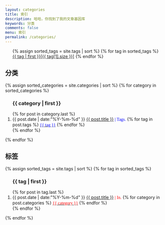 ```yaml
---
layout: categories
title: 索引
description: 哈哈，你找到了我的文章基因库
keywords: 分类
comments: false
menu: 索引
permalink: /categories/
---
```


<section class="container posts-content">
<div id="blog-tags">
  <ul class="list-group">
    {% assign sorted_tags = site.tags | sort %}
    {% for tag in sorted_tags %}
    <!-- <li class="list-group-item"> -->
    <a href="#tag{{ tag[0] }}">{{ tag | first }}[{{ tag[1].size }}]</a>
    <!-- <span class="badge">{{ tag[1].size }}</span> -->
    <!-- </li> -->
    {% endfor %}
  </ul>
</div>

<p><h2>分类</h2></p>
{% assign sorted_categories = site.categories | sort %}
{% for category in sorted_categories %}
<ol class="posts-list" id="{{ category[0] }}">
<h3>{{ category | first }}</h3>
{% for post in category.last %}
<li class="posts-list-item">
<span class="posts-list-meta">{{ post.date | date:"%Y-%m-%d" }}</span>
<a class="posts-list-name" href="{{ site.url }}{{ post.url }}">{{ post.title }}</a>
<font face="consolas" color="#00F"> | Tags.</font> 
{% for tag in post.tags %}
<a class="posts-tag" href="#tag{{tag}}"><font face="consolas" color="#00F">{{ tag }}</font></a>
{% endfor %}
</li>
{% endfor %}
</ol>
{% endfor %}
<!-- ================================================================================== -->
<p><h2>标签</h2></p>
{% assign sorted_tags = site.tags | sort %}
{% for tag in sorted_tags %}
<ol class="posts-list" id="tag{{tag[0]}}">
<h3>{{ tag | first }}</h3>
{% for post in tag.last %}
<li class="posts-list-item">
<span class="posts-list-meta">{{ post.date | date:"%Y-%m-%d" }}</span>
<a class="posts-list-name" href="{{ site.url }}{{ post.url }}">{{ post.title }}</a>
<font face="consolas" color="#FF0000"> | In.</font> 
{% for category in post.categories %}
<a class="posts-category" href="#{{category}}"><font face="consolas" color="#FF0000">{{ category }}</font></a>
{% endfor %}
</li>
{% endfor %}
</ol>
{% endfor %}

</section>
<!-- /section.content -->
